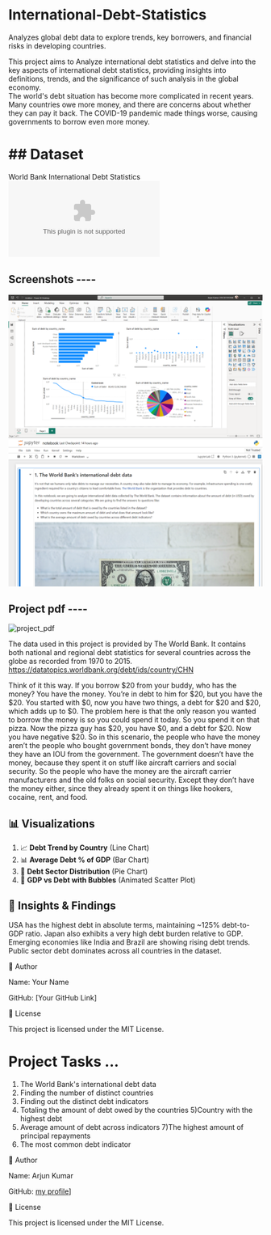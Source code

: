 # International-Debt-Statistics
Analyzes global debt data to explore trends, key borrowers, and financial risks in developing countries.

This project aims to Analyze international debt statistics and delve into the key aspects of international debt statistics, providing insights into definitions, trends, and the significance of such analysis in the global economy.  
The world's debt situation has become more complicated in recent years. Many countries owe more money, and there are concerns about whether they can pay it back. The COVID-19 pandemic made things worse, causing governments to borrow even more money.

# ## Dataset
World Bank International Debt Statistics 
![csv file](https://github.com/prajju149/International-Debt-Statistics/blob/main/src/main/src/data%20visualization/international_debt%20(1).csv)

## Screenshots ----
![Screenshot](https://github.com/prajju149/International-Debt-Statistics/blob/main/src/main/src/data%20visualization/Screenshots/Screenshot%20(1286).png)
![screenshot](https://github.com/prajju149/International-Debt-Statistics/blob/main/src/main/Data%20Preprocessing/images/Screenshot%202025-05-25%20213738.png)

## Project pdf ----
![project_pdf](https://drive.google.com/file/d/1EXnmZIvm_bo1TMe0pjhWQsW9pvsir76S/view?usp=sharing)

The data used in this project is provided by The World Bank. It contains both national and regional debt statistics for several countries across the globe as recorded from 1970 to 2015.
https://datatopics.worldbank.org/debt/ids/country/CHN

Think of it this way. If you borrow $20 from your buddy, who has the money? You have the money. You’re in debt to him for $20, but you have the $20. You started with $0, now you have two things, a debt for $20 and $20, which adds up to $0.
The problem here is that the only reason you wanted to borrow the money is so you could spend it today.
So you spend it on that pizza. Now the pizza guy has $20, you have $0, and a debt for $20. Now you have negative $20.
So in this scenario, the people who have the money aren’t the people who bought government bonds, they don’t have money they have an IOU from the government. The government doesn’t have the money, because they spent it on stuff like aircraft carriers and social security. So the people who have the money are the aircraft carrier manufacturers and the old folks on social security. Except they don’t have the money either, since they already spent it on things like hookers, cocaine, rent, and food.


## 📊 Visualizations
1. 📈 **Debt Trend by Country** (Line Chart)
2. 📊 **Average Debt % of GDP** (Bar Chart)
3. 🥧 **Debt Sector Distribution** (Pie Chart)
4. 🔵 **GDP vs Debt with Bubbles** (Animated Scatter Plot)

## 📝 Insights & Findings

USA has the highest debt in absolute terms, maintaining ~125% debt-to-GDP ratio.
Japan also exhibits a very high debt burden relative to GDP.
Emerging economies like India and Brazil are showing rising debt trends.
Public sector debt dominates across all countries in the dataset.

👤 Author

Name: Your Name

GitHub: [Your GitHub Link]

📜 License

This project is licensed under the MIT License.

# Project Tasks ... 

1) The World Bank's international debt data
2) Finding the number of distinct countries
3) Finding out the distinct debt indicators
4) Totaling the amount of debt owed by the countries
5)Country with the highest debt
6) Average amount of debt across indicators
7)The highest amount of principal repayments
8) The most common debt indicator

👤 Author

Name: Arjun Kumar

GitHub: [my profile](https://github.com/prajju149)]

📜 License

This project is licensed under the MIT License.
